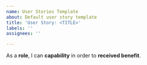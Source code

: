 ```yaml
---
name: User Stories Template
about: Default user story template
title: 'User Story: <TITLE>'
labels: ''
assignees: ''

---
```


As a **role**, I can **capability** in order to **received benefit**.
